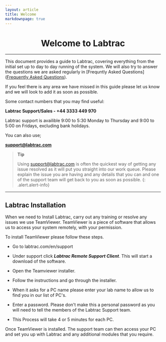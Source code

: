 ```yaml
---
layout: article
title: Welcome
markdownpage: true
---
```

<center> <h1>Welcome to Labtrac</h1> </center>

- - - 

This document provides a guide to Labtrac, covering everything from the initial set up to day to day running of the system. We will also try to answer the questions we are asked regularly in [Frequntly Asked Questions](<a href="faqs">Frequently Asked Questions</a>).

If you feel there is any area we have missed in this guide please let us know and we will look to add it as soon as possible.

<a name="LabtracSupport"></a>

Some contact numbers that you may find useful:

**Labtrac Support/Sales - +44 3333 449 970**

Labtrac support is availible 9:00 to 5:30 Monday to Thursday and 9:00 to 5:00 on Fridays, excluding bank holidays.

You can also use;

**support@labtrac.com**

>**Tip**
>
>Using support@labtrac.com is often the quickest way of getting any issue resolved as it will put you straight into our work queue. Please explain the issue you are having and any details that you can and one of the support team will get back to you as soon as possible.
{: .alert.alert-info}

- - - 

<a class="offset" name="#0.1"></a>

<a class="offset" name="thisisatest"></a>
<a class="offset" name="install"></a>
## Labtrac Installation

When we need to Install Labtrac, carry out any training or resolve any issues we use TeamViewer. TeamViewer is a piece of software that allows us to access your system remotely, with your permission.

To install TeamViewer please follow these steps.

* Go to labtrac.com/en/support

* Under support click ***Labtrac Remote Support Client***. This will start a download of the software. 

* Open the Teamviewer installer.

* Follow the instructions and go through the installer.

* When it asks for a PC name please enter your lab name to allow us to find you in our list of PC's.

* Enter a password. Please don't make this a personal password as you will need to tell the members of the Labtrac Support team.

* This Process will take 4 or 5 minutes for each PC.

Once TeamViewer is installed. The support team can then access your PC and set you up with Labtrac and any additional modules that you require.
